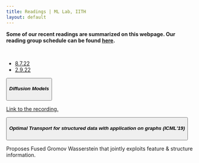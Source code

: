 ```yaml
---
title: Readings | ML Lab, IITH
layout: default
---
```

<div class="span12">
<p>
<b>Some of our recent readings are summarized on this webpage. Our reading group schedule can be found <a href="https://docs.google.com/spreadsheets/d/1Tigdk3-eI2gRmdnd8J0w0O8BgPFtQwYBx3O5Ff4cdNs/edit?usp=sharing">here</a>.</b> 
</p>
<br/>
</div>
<div class="row-fluid">
   <div class="span3 bs-docs-sidebar" id="navparent">
      <ul class="nav nav-list bs-docs-sidenav" data-spy="affix" data-offset-top="200" data-offset-bottom="260">
<li><a href="#sess1"> 8.7.22 </a></li>
<li><a href="#sess2"> 2.9.22 </a></li>
      </ul>
   </div>
   <div class="span8 offset1">
   <section id="sess2">
         <div class="page-header">     
   <button class="collapsible" id="rcorners2"><h5> Diffusion Models </h5></button>
            <p style="font-weight:normal" class="collapsible_content">
   <a href="https://iith-my.sharepoint.com/:v:/g/personal/saketha_iith_ac_in/EbJ980h7w6NFmjLWg_h73zABLxcu20stgz-rk-T9LtphnQ">Link to the recording.</a>
   </p>
         </div>
      </section>		
   <section id="sess1">
         <div class="page-header">     
   <button class="collapsible" id="rcorners2"><h5> Optimal Transport for structured data with application on graphs (ICML'19)</h5></button>
            <p style="font-weight:normal" class="collapsible_content">
   Proposes Fused Gromov Wasserstein that jointly exploits feature & structure information. 
   </p>
         </div>
      </section>
   </div> 
</div>
